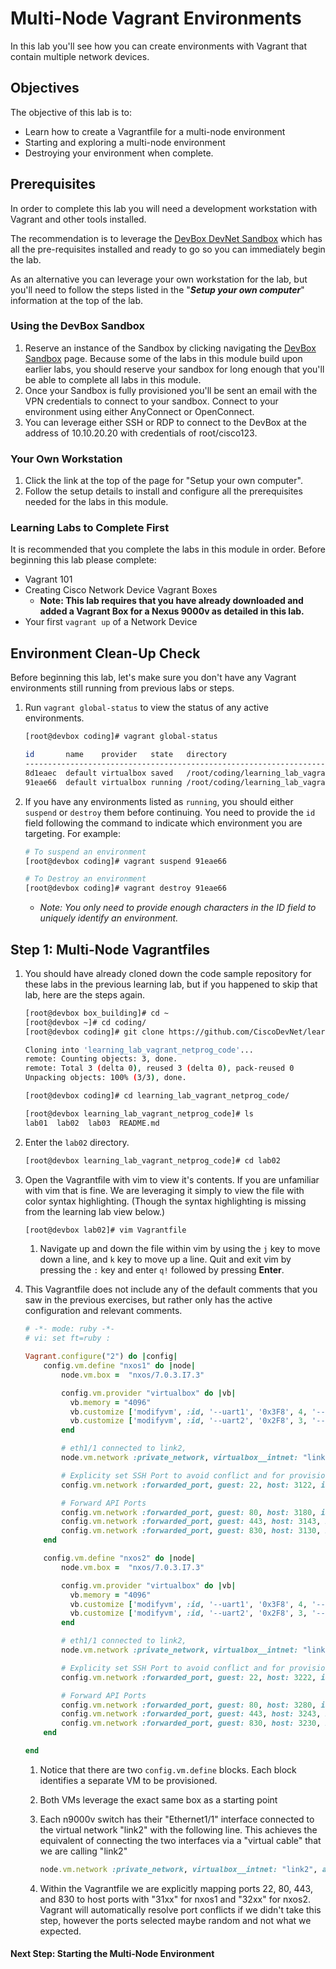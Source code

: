 # Multi-Node Vagrant Environments

In this lab you'll see how you can create environments with Vagrant that contain multiple network devices.  

## Objectives

The objective of this lab is to:

* Learn how to create a Vagrantfile for a multi-node environment
* Starting and exploring a multi-node environment
* Destroying your environment when complete.  

## Prerequisites

In order to complete this lab you will need a development workstation with Vagrant and other tools installed.  

The recommendation is to leverage the [DevBox DevNet Sandbox](https://devnetsandbox.cisco.com/RM/Diagram/Index/f1a51f3b-3377-444d-97f0-5ad300d976be?diagramType=Topology) which has all the pre-requisites installed and ready to go so you can immediately begin the lab.  

As an alternative you can leverage your own workstation for the lab, but you'll need to follow the steps listed in the "***Setup your own computer***" information at the top of the lab.  

### Using the DevBox Sandbox

1. Reserve an instance of the Sandbox by clicking navigating the [DevBox Sandbox](https://devnetsandbox.cisco.com/RM/Diagram/Index/f1a51f3b-3377-444d-97f0-5ad300d976be?diagramType=Topology) page.  Because some of the labs in this module build upon earlier labs, you should reserve your sandbox for long enough that you'll be able to complete all labs in this module.  
1. Once your Sandbox is fully provisioned you'll be sent an email with the VPN credentials to connect to your sandbox.  Connect to your environment using either AnyConnect or OpenConnect.  
1. You can leverage either SSH or RDP to connect to the DevBox at the address of 10.10.20.20 with credentials of root/cisco123.  

### Your Own Workstation

1. Click the link at the top of the page for "Setup your own computer".
1. Follow the setup details to install and configure all the prerequisites needed for the labs in this module.  

### Learning Labs to Complete First

It is recommended that you complete the labs in this module in order.  Before beginning this lab please complete:

* Vagrant 101
* Creating Cisco Network Device Vagrant Boxes
  * **Note: This lab requires that you have already downloaded and added a Vagrant Box for a Nexus 9000v as detailed in this lab.**  
* Your first `vagrant up` of a Network Device

## Environment Clean-Up Check

Before beginning this lab, let's make sure you don't have any Vagrant environments still running from previous labs or steps.  

1. Run `vagrant global-status` to view the status of any active environments.  

    ```bash
    [root@devbox coding]# vagrant global-status

    id       name    provider   state   directory
    ---------------------------------------------------------------------------
    8d1eaec  default virtualbox saved   /root/coding/learning_lab_vagrant_netprog_code/lab01
    91eae66  default virtualbox running /root/coding/learning_lab_vagrant_netprog_code/lab02
    ```

1. If you have any environments listed as `running`, you should either `suspend` or `destroy` them before continuing.  You need to provide the `id` field following the command to indicate which environment you are targeting.  For example:

    ```bash
    # To suspend an environment
    [root@devbox coding]# vagrant suspend 91eae66

    # To Destroy an environment
    [root@devbox coding]# vagrant destroy 91eae66
    ```

    * *Note: You only need to provide enough characters in the ID field to uniquely identify an environment.*

## Step 1: Multi-Node Vagrantfiles

1. You should have already cloned down the code sample repository for these labs in the previous learning lab, but if you happened to skip that lab, here are the steps again.  

    ```bash
    [root@devbox box_building]# cd ~
    [root@devbox ~]# cd coding/
    [root@devbox coding]# git clone https://github.com/CiscoDevNet/learning_lab_vagrant_netprog_code

    Cloning into 'learning_lab_vagrant_netprog_code'...
    remote: Counting objects: 3, done.
    remote: Total 3 (delta 0), reused 3 (delta 0), pack-reused 0
    Unpacking objects: 100% (3/3), done.

    [root@devbox coding]# cd learning_lab_vagrant_netprog_code/

    [root@devbox learning_lab_vagrant_netprog_code]# ls
    lab01  lab02  lab03  README.md
    ```

1. Enter the `lab02` directory.  

    ```bash
    [root@devbox learning_lab_vagrant_netprog_code]# cd lab02
    ```

1. Open the Vagrantfile with vim to view it's contents.  If you are unfamiliar with vim that is fine.  We are leveraging it simply to view the file with color syntax highlighting.  (Though the syntax highlighting is missing from the learning lab view below.)

    ```bash
    [root@devbox lab02]# vim Vagrantfile
    ```

    1. Navigate up and down the file within vim by using the `j` key to move down a line, and `k` key to move up a line.  Quit and exit vim by pressing the `:` key and enter `q!` followed by pressing **Enter**.

1. This Vagrantfile does not include any of the default comments that you saw in the previous exercises, but rather only has the active configuration and relevant comments.  

    ```ruby
    # -*- mode: ruby -*-
    # vi: set ft=ruby :

    Vagrant.configure("2") do |config|
        config.vm.define "nxos1" do |node|
            node.vm.box =  "nxos/7.0.3.I7.3"

            config.vm.provider "virtualbox" do |vb|
              vb.memory = "4096"
              vb.customize ['modifyvm', :id, '--uart1', '0x3F8', 4, '--uartmode1', 'disconnected']
              vb.customize ['modifyvm', :id, '--uart2', '0x2F8', 3, '--uartmode2', 'disconnected']
            end

            # eth1/1 connected to link2,
            node.vm.network :private_network, virtualbox__intnet: "link2", auto_config: false

            # Explicity set SSH Port to avoid conflict and for provisioning
            config.vm.network :forwarded_port, guest: 22, host: 3122, id: 'ssh', auto_correct: true

            # Forward API Ports
            config.vm.network :forwarded_port, guest: 80, host: 3180, id: 'http', auto_correct: true
            config.vm.network :forwarded_port, guest: 443, host: 3143, id: 'https', auto_correct: true
            config.vm.network :forwarded_port, guest: 830, host: 3130, id: 'netconf', auto_correct: true
        end

        config.vm.define "nxos2" do |node|
            node.vm.box =  "nxos/7.0.3.I7.3"

            config.vm.provider "virtualbox" do |vb|
              vb.memory = "4096"
              vb.customize ['modifyvm', :id, '--uart1', '0x3F8', 4, '--uartmode1', 'disconnected']
              vb.customize ['modifyvm', :id, '--uart2', '0x2F8', 3, '--uartmode2', 'disconnected']
            end

            # eth1/1 connected to link2,
            node.vm.network :private_network, virtualbox__intnet: "link2", auto_config: false

            # Explicity set SSH Port to avoid conflict and for provisioning
            config.vm.network :forwarded_port, guest: 22, host: 3222, id: 'ssh', auto_correct: true

            # Forward API Ports
            config.vm.network :forwarded_port, guest: 80, host: 3280, id: 'http', auto_correct: true
            config.vm.network :forwarded_port, guest: 443, host: 3243, id: 'https', auto_correct: true
            config.vm.network :forwarded_port, guest: 830, host: 3230, id: 'netconf', auto_correct: true
        end

    end
    ```

    1. Notice that there are two `config.vm.define` blocks.  Each block identifies a separate VM to be provisioned.  
    2. Both VMs leverage the exact same box as a starting point
    3. Each n9000v switch has their "Ethernet1/1" interface connected to the virtual network "link2" with the following line.  This achieves the equivalent of connecting the two interfaces via a "virtual cable" that we are calling "link2"

        ```ruby
        node.vm.network :private_network, virtualbox__intnet: "link2", auto_config: false
        ```    

    4. Within the Vagrantfile we are explicitly mapping ports 22, 80, 443, and 830 to host ports with "31xx" for nxos1 and "32xx" for nxos2.  Vagrant will automatically resolve port conflicts if we didn't take this step, however the ports selected maybe random and not what we expected.

#### Next Step: Starting the Multi-Node Environment
